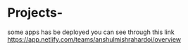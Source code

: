 # Projects-
some apps has be deployed you can see through this link 
<br>
https://app.netlify.com/teams/anshulmishrahardoi/overview

